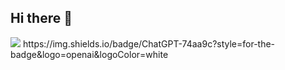 ## Hi there 👋
<img src="https://img.shields.io/badge/ChatGPT-74aa9c?style=for-the-badge&logo=openai&logoColor=white"/>
https://img.shields.io/badge/ChatGPT-74aa9c?style=for-the-badge&logo=openai&logoColor=white
<!--
**lenzwa/lenzwa** is a ✨ _special_ ✨ repository because its `README.md` (this file) appears on your GitHub profile.

Here are some ideas to get you started:

- 🔭 I’m currently working on ...
- 🌱 I’m currently learning ...
- 👯 I’m looking to collaborate on ...
- 🤔 I’m looking for help with ...
- 💬 Ask me about ...
- 📫 How to reach me: ...
- 😄 Pronouns: ...
- ⚡ Fun fact: ...
-->
